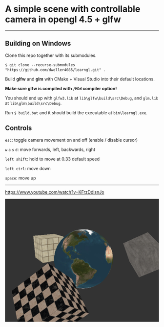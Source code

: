 # A simple scene with controllable camera in opengl 4.5 + glfw

---

## Building on Windows
Clone this repo together with its submodules.
```
$ git clone --recurse-submodules "https://github.com/dweller4085/learngl.git" .
```

Build **glfw** and **glm** with CMake + Visual Studio into their default locations.

**Make sure glfw is compiled with `/MDd` compiler option!**

You should end up with `glfw3.lib` at `lib\glfw\build\src\Debug`, and `glm.lib` at `lib\glm\build\src\Debug`.

Run ` $ build.bat ` and it should build the executable at `bin\learngl.exe`.

## Controls
`esc`: toggle camera movement on and off (enable / disable cursor)

`w` `a` `s` `d`: move forwards, left, backwards, right

`left shift`: hold to move at 0.33 default speed

`left ctrl`: move down

`space`: move up

---

https://www.youtube.com/watch?v=KFrzDdlsnJo

![screenshot](./screenshot.png)
